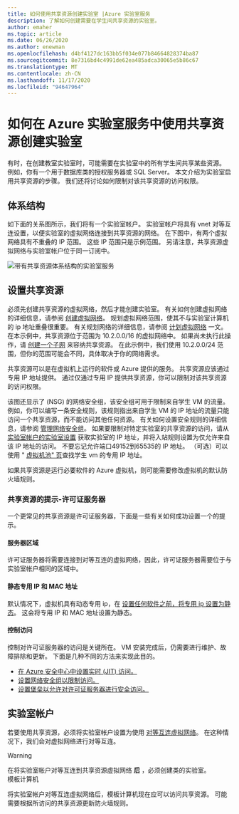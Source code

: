 ```yaml
---
title: 如何使用共享资源创建实验室 |Azure 实验室服务
description: 了解如何创建需要在学生间共享资源的实验室。
author: emaher
ms.topic: article
ms.date: 06/26/2020
ms.author: enewman
ms.openlocfilehash: d4bf4127dc163bb5f034e077b84664828374ba87
ms.sourcegitcommit: 8e7316bd4c4991de62ea485adca30065e5b86c67
ms.translationtype: MT
ms.contentlocale: zh-CN
ms.lasthandoff: 11/17/2020
ms.locfileid: "94647964"
---
```

# <a name="how-to-create-a-lab-with-a-shared-resource-in-azure-lab-services"></a>如何在 Azure 实验室服务中使用共享资源创建实验室

有时，在创建教室实验室时，可能需要在实验室中的所有学生间共享某些资源。  例如，你有一个用于数据库类的授权服务器或 SQL Server。  本文介绍为实验室启用共享资源的步骤。  我们还将讨论如何限制对该共享资源的访问权限。

## <a name="architecture"></a>体系结构

如下面的关系图所示，我们将有一个实验室帐户。  实验室帐户将具有 vnet 对等互连设置，以便实验室的虚拟网络连接到共享资源的网络。  在下图中，有两个虚拟网络具有不重叠的 IP 范围。  这些 IP 范围只是示例范围。  另请注意，共享资源虚拟网络与实验室帐户位于同一订阅中。

![带有共享资源体系结构的实验室服务](./media/how-to-create-a-lab-with-shared-resource/shared-resource-architecture.png)

## <a name="setup-shared-resource"></a>设置共享资源

必须先创建共享资源的虚拟网络，然后才能创建实验室。  有关如何创建虚拟网络的详细信息，请参阅 [创建虚拟网络](../virtual-network/quick-create-portal.md)。  规划虚拟网络范围，使其不与实验室计算机的 ip 地址重叠很重要。  有关规划网络的详细信息，请参阅 [计划虚拟网络](../virtual-network/virtual-network-vnet-plan-design-arm.md) 一文。 在本示例中，共享资源位于范围为 10.2.0.0/16 的虚拟网络中。  如果尚未执行此操作，请 [创建一个子网](../virtual-network/virtual-network-manage-subnet.md#add-a-subnet) 来容纳共享资源。  在此示例中，我们使用 10.2.0.0/24 范围，但你的范围可能会不同，具体取决于你的网络需求。

共享资源可以是在虚拟机上运行的软件或 Azure 提供的服务。 共享资源应该通过专用 IP 地址提供。  通过仅通过专用 IP 提供共享资源，你可以限制对该共享资源的访问权限。

该图还显示了 (NSG) 的网络安全组，该安全组可用于限制来自学生 VM 的流量。  例如，你可以编写一条安全规则，该规则指出来自学生 VM 的 IP 地址的流量只能访问一个共享资源，而不能访问其他任何资源。  有关如何设置安全规则的详细信息，请参阅 [管理网络安全组](../virtual-network/manage-network-security-group.md#work-with-security-rules)。 如果要限制对特定实验室的共享资源的访问，请从 [实验室帐户的实验室设置](manage-labs.md#view-labs-in-a-lab-account) 获取实验室的 IP 地址，并将入站规则设置为仅允许来自该 IP 地址的访问。  不要忘记允许端口49152到65535的 IP 地址。  （可选）可以使用 " [虚拟机池" 页](how-to-set-virtual-machine-passwords.md)查找学生 vm 的专用 IP 地址。

如果共享资源是运行必要软件的 Azure 虚拟机，则可能需要修改虚拟机的默认防火墙规则。

### <a name="tips-for-shared-resources---license-server"></a>共享资源的提示-许可证服务器
一个更常见的共享资源是许可证服务器，下面是一些有关如何成功设置一个的提示。
#### <a name="server-region"></a>服务器区域
许可证服务器将需要连接到对等互连的虚拟网络，因此，许可证服务器需要位于与实验室帐户相同的区域中。

#### <a name="static-private-ip-and-mac-address"></a>静态专用 IP 和 MAC 地址
默认情况下，虚拟机具有动态专用 ip，在 [设置任何软件之前，将专用 ip 设置为静态](../virtual-network/virtual-networks-static-private-ip-arm-pportal.md)。 这会将专用 IP 和 MAC 地址设置为静态。  

#### <a name="control-access"></a>控制访问
控制对许可证服务器的访问是关键所在。  VM 安装完成后，仍需要进行维护、故障排除和更新。  下面是几种不同的方法来实现此目的。
- [在 Azure 安全中心中设置实时 (JIT) 访问。](../security-center/security-center-just-in-time.md?tabs=jit-config-asc%252cjit-request-asc)
- [设置网络安全组以限制访问。](../virtual-network/network-security-groups-overview.md)
- [设置堡垒以允许对许可证服务器进行安全访问。](https://azure.microsoft.com/services/azure-bastion/)

## <a name="lab-account"></a>实验室帐户

若要使用共享资源，必须将实验室帐户设置为使用 [对等互连虚拟网络](how-to-connect-peer-virtual-network.md)。  在这种情况下，我们会对虚拟网络进行对等互连。

>[!WARNING]
>在将实验室帐户对等互连到共享资源虚拟网络 **后** ，必须创建类的实验室。  
模板计算机

将实验室帐户对等互连虚拟网络后，模板计算机现在应可以访问共享资源。  可能需要根据所访问的共享资源更新防火墙规则。
